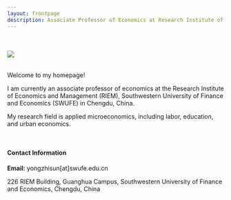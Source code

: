 ```yaml
---
layout: frontpage
description: Associate Professor of Economics at Research Institute of Economics and Management (RIEM), Southwestern University of Finance and Economics (SWUFE).
---
```

<div class="container-narrow">
    <div class="row-fluid">
        <div class="span5">
            <br/><br/><img style="float: left;" src="../assets/pics/Zhao.jpeg">
        </div>
        <div class="span1">
        </div>
        <div class="span6">
            <br/><p>Welcome to my homepage!<br/></p>
            <p>I am currently an associate professor of economics at <!-- <a href="http://econ.tamu.edu" target="_blank"> --> the Research Institute  of Economics and Management (RIEM), <!-- </a> at <a href="http://www.tamu.edu" target="_blank">  </a> --> Southwestern University of Finance and Economics (SWUFE) in Chengdu, China. <br/></p>
            <p> My research field is applied microeconomics, including labor, education, and urban economics.</p> 
           <br/><h4><a name="contact"></a>Contact Information</h4>
           <div id="hide_email">
           <b>Email:</b> yongzhisun[at]swufe.edu.cn<br/>
           </div>
           <p>226 RIEM Building, Guanghua Campus, Southwestern University of Finance and Economics, Chengdu, China<br/></p>
        </div>
</div>
